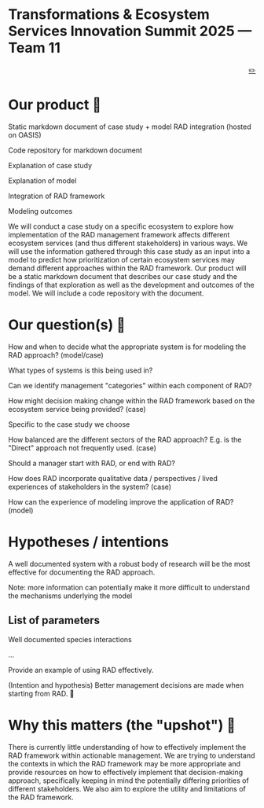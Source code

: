 # Transformations & Ecosystem Services Innovation Summit 2025 — Team 11

<p style="text-align: right;"><a href="https://github.com/CU-ESIIL/transformations-ecosystem-services-innovation-summit-2025__11/edit/main/docs/index.md" title="Edit this page">✏️</a></p>

<!-- =========================================================
HERO (Swap hero.jpg, title, strapline, and the three links)
========================================================= -->

# Our product 📣

Static markdown document of case study + model RAD integration (hosted on OASIS)

Code repository for markdown document

Explanation of case study

Explanation of model

Integration of RAD framework

Modeling outcomes

We will conduct a case study on a specific ecosystem to explore how implementation of the RAD management framework affects different ecosystem services (and thus different stakeholders) in various ways. We will use the information gathered through this case study as an input into a model to predict how prioritization of certain ecosystem services may demand different approaches within the RAD framework. Our product will be a static markdown document that describes our case study and the findings of that exploration as well as the development and outcomes of the model. We will include a code repository with the document.

# Our question(s) 📣

How and when to decide what the appropriate system is for modeling the RAD approach? (model/case)

What types of systems is this being used in?

Can we identify management "categories" within each component of RAD?

How might decision making change within the RAD framework based on the ecosystem service being provided? (case)

Specific to the case study we choose

How balanced are the different sectors of the RAD approach? E.g. is the "Direct" approach not frequently used. (case)

Should a manager start with RAD, or end with RAD?

How does RAD incorporate qualitative data / perspectives / lived experiences of stakeholders in the system? (case)

How can the experience of modeling improve the application of RAD? (model)

# Hypotheses / intentions

A well documented system with a robust body of research will be the most effective for documenting the RAD approach.

Note: more information can potentially make it more difficult to understand the mechanisms underlying the model

## List of parameters

Well documented species interactions

…

Provide an example of using RAD effectively.

(Intention and hypothesis) Better management decisions are made when starting from RAD. 😬

# Why this matters (the "upshot") 📣

There is currently little understanding of how to effectively implement the RAD framework within actionable management. We are trying to understand the contexts in which the RAD framework may be more appropriate and provide resources on how to effectively implement that decision-making approach, specifically keeping in mind the potentially differing priorities of different stakeholders. We also aim to explore the utility and limitations of the RAD framework.
